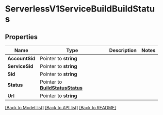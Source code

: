 # ServerlessV1ServiceBuildBuildStatus

## Properties

Name | Type | Description | Notes
------------ | ------------- | ------------- | -------------
**AccountSid** | Pointer to **string** |  |
**ServiceSid** | Pointer to **string** |  |
**Sid** | Pointer to **string** |  |
**Status** | Pointer to [**BuildStatusStatus**](build_status_status.md) |  |
**Url** | Pointer to **string** |  |

[[Back to Model list]](../README.md#documentation-for-models) [[Back to API list]](../README.md#documentation-for-api-endpoints) [[Back to README]](../README.md)


